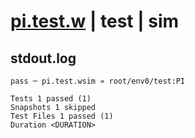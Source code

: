 # [pi.test.w](../../../../../../examples/tests/sdk_tests/math/pi.test.w) | test | sim

## stdout.log
```log
pass ─ pi.test.wsim » root/env0/test:PI

Tests 1 passed (1)
Snapshots 1 skipped
Test Files 1 passed (1)
Duration <DURATION>
```

